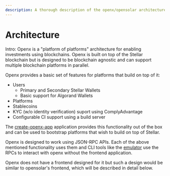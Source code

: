```yaml
---
description: A thorough description of the openx/opensolar architecture
---
```


# Architecture

Intro: Openx is a "platform of platforms" architecture for enabling investments using blockchains. Openx is built on top of the Stellar blockchain but is designed to be blockchain agnostic and can support multiple blockchain platforms in parallel.

Openx provides a basic set of features for platforms that build on top of it:

* Users
  * Primary and Secondary Stellar Wallets
  * Basic support for Algorand Wallets
* Platforms
* Stablecoins
* KYC \(w/o identity verification\) suport using ComplyAdvantage
* Configurable CI support using a build server

The [create-openx-app](https://github.com/YaleOpenLab/create-openx-app) application provides this functionality out of the box and can be used to bootstrap platforms that wish to build on top of Stellar.

Openx is designed to work using JSON-RPC APIs. Each of the above mentioned functionality uses them and CLI tools like the [emulator](https://github.com/Varunram/openx-cli) use the RPCs to interact with openx without the frontend application.

Openx does not have a frontend designed for it but such a design would be similar to opensolar's frontend, which will be described in detail below.

